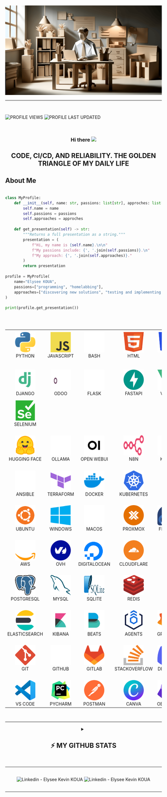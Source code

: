 ![ELYSEE KEVIN KOUA](banner.png)

---

<br />

![PROFILE VIEWS](https://komarev.com/ghpvc/?username=elysee-01&label=Profile%20views&color=0e75b6&style=flat)
![PROFILE LAST UPDATED](https://img.shields.io/github/last-commit/elysee-01/elysee-01/main?label=Last%20updated&style=flat)

<br />

<h3 align="center">
Hi there <img src="https://media.giphy.com/media/hvRJCLFzcasrR4ia7z/giphy.gif" width="25px"></a>
</h3>

<h2 align="center">
  CODE, CI/CD, AND RELIABILITY. THE GOLDEN TRIANGLE OF MY DAILY LIFE
</h2>

## About Me

```Python

class MyProfile:
    def __init__(self, name: str, passions: list[str], approches: list[str]):
        self.name = name
        self.passions = passions
        self.approaches = approches

    def get_presentation(self) -> str:
        """Returns a full presentation as a string."""
        presentation = (
            f"Hi, my name is {self.name}.\n\n"
            f"My passions include: {', '.join(self.passions)}.\n"
            f"My approach: {', '.join(self.approaches)}."
        )
        return presentation

profile = MyProfile(
    name="Elysee KOUA",
    passions=["programming", "homelabbing"],
    approaches=["discovering new solutions", "testing and implementing them", "building reliable systems"]
)

print(profile.get_presentation())

```

<br/>
<br/>

<table>
  <tr>
      <td align="left" colspan="5" width="100">
        <!-- LANGAGES -->
      </td>
  </tr>
  <tr>
    <td align="center" width="100">
      <img src="./assets/python.svg" alt="PYTHON" width="65" height="65" />
      <br>
      PYTHON
    </td>
    <td align="center" width="100">
      <img src="./assets/javascript.svg" alt="JAVASCRIPT" width="65" height="65" />
      <br>
      JAVASCRIPT
    </td>
    <td align="center" width="100">
      <img src="./assets/bash.svg" alt="BASH" width="65" height="65" />
      <br>
      BASH
    </td>
    <td align="center" width="100">
      <img src="./assets/html.svg" alt="HTML" width="65" height="65" />
      <br>
      HTML
    </td>
    <td align="center" width="100">
      <img src="./assets/css.svg" alt="CSS" width="65" height="65" />
      <br>
      CSS
    </td>
    <td align="center" width="100">
      <img src="./assets/markdown.svg" alt="MARKDOWN" width="65" height="65" />
      <br>
      MARKDOWN
    </td>
    <td align="center" width="100">
      <img src="./assets/sass.svg" alt="SCSS" width="65" height="65" />
      <br>
      SCSS
    </td>
    <td align="center" width="100">
    </td>
  </tr>

  <tr>
      <td align="left" colspan="5" width="100">
        <br/>
        <!-- FRAMEWORKS & LIBRARIES -->
      </td>
  </tr>
  <tr>
    <td align="center" width="100">
      <img src="./assets/django.svg" alt="DJANGO" width="65" height="65" />
      <br>
      DJANGO
    </td>
    <td align="center" width="100">
      <img src="./assets/odoo.svg" alt="ODOO" width="65" height="65" />
      <br>
      ODOO
    </td>
    <td align="center" width="100">
      <img src="./assets/flask.svg" alt="FLASK" width="65" height="65" />
      <br>
      FLASK
    </td>
    <td align="center" width="100">
      <img src="./assets/fastapi.svg" alt="FASTAPI" width="65" height="65" />
      <br>
      FASTAPI
    </td>
    <td align="center" width="100">
      <img src="./assets/vue.svg" alt="VUEJS" width="65" height="65" />
      <br>
      VUEJS
    </td>
    <td align="center" width="100">
      <img src="./assets/graphql.svg" alt="GRAPHQL" width="65" height="65" />
      <br>
      GRAPHQL
    </td>
    <td align="center" width="100">
      <img src="./assets/rest-api.svg" alt="REST API" width="65" height="65" />
      <br>
      REST API
    </td>
    <td align="center" width="100">
      <img src="./assets/pytest.svg" alt="PYTEST" width="65" height="65" />
      <br>
      PYTEST
    </td>
  </tr>
  <tr>
    <td align="center" width="100">
      <img src="./assets/selenium.svg" alt="SELENIUM" width="65" height="65" />
      <br>
      SELENIUM
    </td>
    <td align="center" width="100">
    </td>
    <td align="center" width="100">
    </td>
    <td align="center" width="100">
    </td>
    <td align="center" width="100">
    </td>
    <td align="center" width="100">
    </td>
    <td align="center" width="100">
    </td>
    <td align="center" width="100">
    </td>
  </tr>

  <tr>
      <td align="left" colspan="5" width="100">
        <br/>
        <!-- OUTILS IA / DATA -->
      </td>
  </tr>
  <tr>
    <td align="center" width="100">
      <img src="./assets/huggingface.svg" alt="FACE" width="65" height="65" />
      <br>
      HUGGING FACE
    </td>
    <td align="center" width="100">
      <img src="./assets/Ollama.svg" alt="OLLAMA" width="65" height="65" />
      <br>
      OLLAMA
    </td>
    <td align="center" width="100">
      <img src="./assets/openwebui.svg" alt="OPEN WEBUI" width="65" height="65" />
      <br>
      OPEN WEBUI
    </td>
    <td align="center" width="100">
      <img src="./assets/n8n.svg" alt="N8N" width="65" height="65" />
      <br>
      N8N
    </td>
    <td align="center" width="100">
      <img src="./assets/kafka.svg" alt="KAFKA" width="65" height="65" />
      <br>
      KAFKA
    </td>
    <td align="center" width="100">
    </td>
    <td align="center" width="100">
    </td>
    <td align="center" width="100">
    </td>
  </tr>

  <tr>
      <td align="left" colspan="5" width="100">
        <br/>
        <!-- DEVOPS & INFRASTRUCTURE AS CODE -->
      </td>
  </tr>
  <tr>
    <td align="center" width="100">
      <img src="./assets/ansible.svg" alt="ANSIBLE" width="65" height="65" />
      <br>
      ANSIBLE
    </td>
    <td align="center" width="100">
      <img src="./assets/terraform.svg" alt="TERRAFORM" width="65" height="65" />
      <br>
      TERRAFORM
    </td>
    <td align="center" width="100">
      <img src="./assets/docker.svg" alt="DOCKER" width="65" height="65" />
      <br>
      DOCKER
    </td>
    <td align="center" width="100">
      <img src="./assets/kubernetes.svg" alt="KUBERNETES" width="65" height="65" />
      <br>
      KUBERNETES
    </td>
    <td align="center" width="100">
    </td>
    <td align="center" width="100">
    </td>
    <td align="center" width="100">
    </td>
    <td align="center" width="100">
    </td>
  </tr>

  <tr>
      <td align="left" colspan="5" width="100">
        <br/>
        <!-- SYSTÈMES & VIRTUALISATION -->
      </td>
  </tr>
  <tr>
    <td align="center" width="100">
      <img src="./assets/ubuntu.svg" alt="UBUNTU" width="65" height="65" />
      <br>
      UBUNTU
    </td>
    <td align="center" width="100">
      <img src="./assets/windows.svg" alt="WINDOWS" width="65" height="65" />
      <br>
      WINDOWS
    </td>
    <td align="center" width="100">
      <img src="./assets/apple.svg" alt="MACOS" width="65" height="65" />
      <br>
      MACOS
    </td>
    <td align="center" width="100">
      <img src="./assets/proxmox.svg" alt="PROXMOX" width="65" height="65" />
      <br>
      PROXMOX
    </td>
    <td align="center" width="100">
      <img src="./assets/fedora.svg" alt="FEDORA" width="65" height="65" />
      <br>
      FEDORA
    </td>
    <td align="center" width="100">
    </td>
    <td align="center" width="100">
    </td>
    <td align="center" width="100">
    </td>
  </tr>

  <tr>
      <td align="left" colspan="5" width="100">
        <br/>
        <!-- CLOUD & HÉBERGEMENT -->
      </td>
  </tr>
  <tr>
    <td align="center" width="100">
      <img src="./assets/aws.svg" alt="AWS" width="65" height="65" />
      <br>
      AWS
    </td>
    <td align="center" width="100">
      <img src="./assets/ovh.svg" alt="OVH" width="65" height="65" />
      <br>
      OVH
    </td>
    <td align="center" width="100">
      <img src="./assets/digitalocean.svg" alt="DIGITALOCEAN" width="65" height="65" />
      <br>
      DIGITALOCEAN
    </td>
    <td align="center" width="100">
      <img src="./assets/cloudflare.svg" alt="CLOUDFLARE" width="65" height="65" />
      <br>
      CLOUDFLARE
    </td>
    <td align="center" width="100">
    </td>
    <td align="center" width="100">
    </td>
    <td align="center" width="100">
    </td>
    <td align="center" width="100">
    </td>
  </tr>

  <tr>
      <td align="left" colspan="5" width="100">
        <br/>
        <!-- BASES DE DONNÉES & CACHE -->
      </td>
  </tr>
  <tr>
    <td align="center" width="100">
      <img src="./assets/postgresql.svg" alt="POSTGRESQL" width="65" height="65" />
      <br>
      POSTGRESQL
    </td>
    <td align="center" width="100">
      <img src="./assets/mysql.svg" alt="MYSQL" width="65" height="65" />
      <br>
      MYSQL
    </td>
    <td align="center" width="100">
      <img src="./assets/sqlite.svg" alt="SQLITE" width="65" height="65" />
      <br>
      SQLITE
    </td>
    <td align="center" width="100">
      <img src="./assets/redis.svg" alt="REDIS" width="65" height="65" />
      <br>
      REDIS
    </td>
    <td align="center" width="100">
    </td>
    <td align="center" width="100">
    </td>
    <td align="center" width="100">
    </td>
    <td align="center" width="100">
    </td>
  </tr>

  <tr>
      <td align="left" colspan="5" width="100">
        <br/>
        <!-- OBSERVABILITÉ & MONITORING -->
      </td>
  </tr>
  <tr>
    <td align="center" width="100">
      <img src="./assets/elasticsearch.svg" alt="ELASTICSEARCH" width="65" height="65" />
      <br>
      ELASTICSEARCH
    </td>
    <td align="center" width="100">
      <img src="./assets/kibana.svg" alt="KIBANA" width="65" height="65" />
      <br>
      KIBANA
    </td>
    <td align="center" width="100">
      <img src="./assets/beats.svg" alt="ELASTIC BEATS" width="65" height="65" />
      <br>
      BEATS
    </td>
    <td align="center" width="100">
      <img src="./assets/agents.svg" alt="ELASTIC AGENTS" width="65" height="65" />
      <br>
      AGENTS
    </td>
    <td align="center" width="100">
      <img src="./assets/grafana.svg" alt="GRAFANA" width="65" height="65" />
      <br>
      GRAFANA
    </td>
    <td align="center" width="100">
      <img src="./assets/loki.svg" alt="GRAFANA LOKI" width="65" height="65" />
      <br>
      LOKI
    </td>
    <td align="center" width="100">
      <img src="./assets/mimir.svg" alt="GRAFANA MIMIR" width="65" height="65" />
      <br>
      MIMIR
    </td>
    <td align="center" width="100">
      <img src="./assets/tempo.svg" alt="GRAFANA TEMPO" width="65" height="65" />
      <br>
      TEMPO
    </td>
  </tr>

  <tr>
      <td align="left" colspan="5" width="100">
        <br/>
        <!-- COLLABORATION & COMMUNAUTÉS -->
      </td>
  </tr>
  <tr>
    <td align="center" width="100">
      <img src="./assets/git.svg" alt="GIT" width="65" height="65" />
      <br>
      GIT
    </td>
    <td align="center" width="100">
      <img src="./assets/gitHub.svg" alt="GITHUB" width="65" height="65" />
      <br>
      GITHUB
    </td>
    <td align="center" width="100">
      <img src="./assets/gitlab.svg" alt="GITLAB" width="65" height="65" />
      <br>
      GITLAB
    </td>
    <td align="center" width="100">
      <img src="./assets/stackoverflow.svg" alt="STACKOVERFLOW" width="65" height="65" />
      <br>
      STACKOVERFLOW
    </td>
    <td align="center" width="100">
      <img src="./assets/discord.svg" alt="DISCORD" width="65" height="65" />
      <br>
      DISCORD
    </td>
    <td align="center" width="100">
      <img src="./assets/reddit.svg" alt="REDDIT" width="65" height="65" />
      <br>
      REDDIT
    </td>
    <td align="center" width="100">
    </td>
    <td align="center" width="100">
    </td>
  </tr>

  <tr>
      <td align="left" colspan="5" width="100">
        <br/>
        <!-- DÉVELOPPEMENT & PRODUCTIVITÉ -->
      </td>
  </tr>
  <tr>
    <td align="center" width="100">
      <img src="./assets/vscode.svg" alt="VS CODE" width="65" height="65" />
      <br>
      VS CODE
    </td>
    <td align="center" width="100">
      <img src="./assets/pycharm.svg" alt="PYCHARM" width="65" height="65" />
      <br>
      PYCHARM
    </td>
    <td align="center" width="100">
      <img src="./assets/postman.svg" alt="POSTMAN" width="65" height="65" />
      <br>
      POSTMAN
    </td>
    <td align="center" width="100">
      <img src="./assets/canva.svg" alt="CANVA" width="65" height="65" />
      <br>
      CANVA
    </td>
    <td align="center" width="100">
      <img src="./assets/obsidian.svg" alt="OBSIDIAN" width="65" height="65" />
      <br>
      OBSIDIAN
    </td>
    <td align="center" width="100">
    </td>
    <td align="center" width="100">
    </td>
    <td align="center" width="100">
    </td>
  </tr>
</table>

<br/>

---

<details align="center">
    <summary><h2>⚡ MY GITHUB STATS</h2></summary>
    <figure>
        <img src="https://github-readme-streak-stats.herokuapp.com/?user=elysee-01&theme=dracula" />
        <br/>
        <img src="https://github-readme-stats.vercel.app/api?username=elysee-01&hide_border=false&theme=dracula" />
        <br/>
        <img src="https://github-readme-stats.vercel.app/api/top-langs/?username=elysee-01&langs_count=8&layout=compact&hide_border=false&theme=dracula" />
    </figure>
</details>

<br/>

---

<br/>

<div align="center">
  <a style="text-decoration: none" href="https://www.linkedin.com/in/elyseekoua/" title="My LinkedIn Profile">
    <img src="https://img.shields.io/badge/Linkedin - Elysee Kevin KOUA-blue?logo=linkedin&logoColor=white" alt="Linkedin - Elysee Kevin KOUA">
  </a>
  <a style="text-decoration: none" href="https://www.codingame.com/profile/22eb2c9be8f4df30ce3e730439abedde1074114" title="My Codingame Profile">
    <img src="https://img.shields.io/badge/Codingame - Elysee Kevin KOUA-blue?logo=codingame&logoColor=blue" alt="Linkedin - Elysee Kevin KOUA">
  </a>
</div>

<br/>

---
